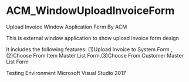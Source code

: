 # ACM_WindowUploadInvoiceForm
Upload Invoice Window Application Form By ACM

This is external window application to show upload invoice form design 

It includes the following features: (1)Upload Invoice to System Form ,(2)Choose From Item Master List Form,(3)Choose From Customer Master List Form

Testing Environment Microsoft Visual Studio 2017 
